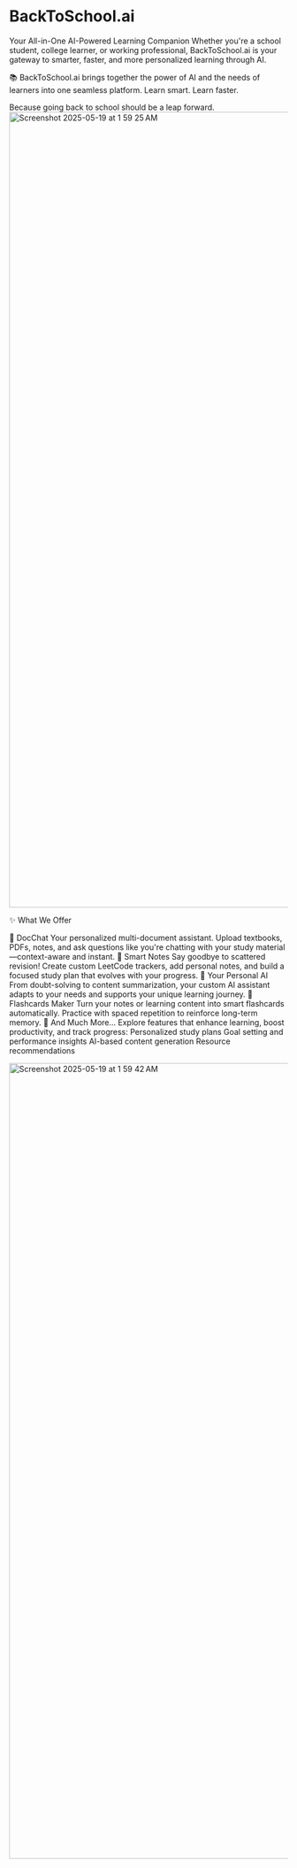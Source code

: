 # BackToSchool.ai
Your All-in-One AI-Powered Learning Companion
Whether you're a school student, college learner, or working professional, BackToSchool.ai is your gateway to smarter, faster, and more personalized learning through AI.

📚 BackToSchool.ai brings together the power of AI and the needs of learners into one seamless platform. Learn smart. Learn faster.

Because going back to school should be a leap forward.
<img width="1438" alt="Screenshot 2025-05-19 at 1 59 25 AM" src="https://github.com/user-attachments/assets/219e3e15-89ee-48c7-8845-ba31b9ea4d31" />

✨ What We Offer

📄 DocChat
Your personalized multi-document assistant. Upload textbooks, PDFs, notes, and ask questions like you're chatting with your study material—context-aware and instant.
📝 Smart Notes
Say goodbye to scattered revision! Create custom LeetCode trackers, add personal notes, and build a focused study plan that evolves with your progress.
🤖 Your Personal AI
From doubt-solving to content summarization, your custom AI assistant adapts to your needs and supports your unique learning journey.
🧠 Flashcards Maker
Turn your notes or learning content into smart flashcards automatically. Practice with spaced repetition to reinforce long-term memory.
🎯 And Much More...
Explore features that enhance learning, boost productivity, and track progress:
Personalized study plans
Goal setting and performance insights
AI-based content generation
Resource recommendations

<img width="1438" alt="Screenshot 2025-05-19 at 1 59 42 AM" src="https://github.com/user-attachments/assets/42c3c03f-ca51-4a6c-9b4e-f4acdb2d3670" />
